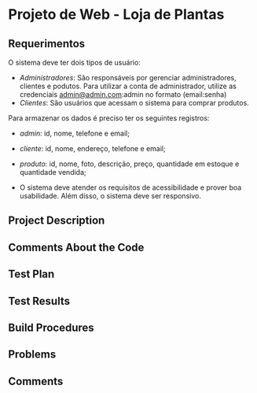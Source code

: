 # Projeto de Web - Loja de Plantas

## Requerimentos
O sistema deve ter dois tipos de usuário:
- *Administradores*: São responsáveis por gerenciar administradores, clientes e podutos. Para utilizar a conta de administrador, utilize as credenciais admin@admin.com:admin no formato (email:senha)
- *Clientes*: São usuários que acessam o sistema para comprar produtos.

Para armazenar os dados é preciso ter os seguintes registros:
- *admin*: id, nome, telefone e email;
- *cliente*: id, nome, endereço, telefone e email;
- *produto*: id, nome, foto, descrição, preço, quantidade em estoque e quantidade vendida;

- O sistema deve atender os requisitos de acessibilidade e prover boa usabilidade. Além disso, o sistema deve ser responsivo.


## Project Description
## Comments About the Code
## Test Plan
## Test Results
## Build Procedures
## Problems
## Comments

